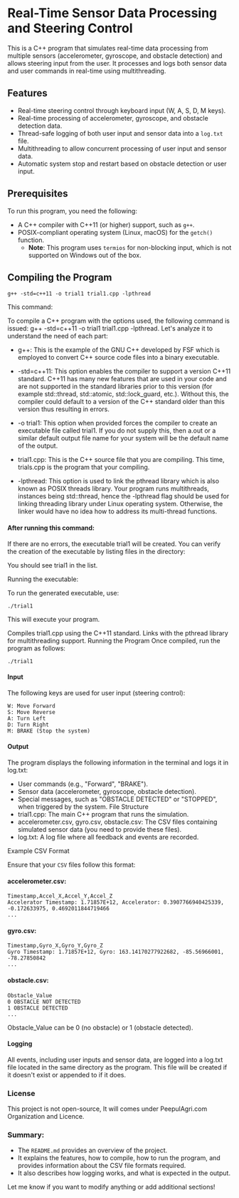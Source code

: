 # Real-Time Sensor Data Processing and Steering Control

This is a C++ program that simulates real-time data processing from multiple sensors (accelerometer, gyroscope, and obstacle detection) and allows steering input from the user. It processes and logs both sensor data and user commands in real-time using multithreading.

## Features
- Real-time steering control through keyboard input (W, A, S, D, M keys).
- Real-time processing of accelerometer, gyroscope, and obstacle detection data.
- Thread-safe logging of both user input and sensor data into a `log.txt` file.
- Multithreading to allow concurrent processing of user input and sensor data.
- Automatic system stop and restart based on obstacle detection or user input.

## Prerequisites
To run this program, you need the following: 
- A C++ compiler with C++11 (or higher) support, such as `g++`.
- POSIX-compliant operating system (Linux, macOS) for the `getch()` function.
  - **Note**: This program uses `termios` for non-blocking input, which is not supported on Windows out of the box.

## Compiling the Program


`g++ -std=c++11 -o trial1 trial1.cpp -lpthread`

This command:

To compile a C++ program with the options used, the following command is issued: g++ -std=c++11 -o trial1 trial1.cpp -lpthread. Let's analyze it to understand the need of each part:

* g++: This is the example of the GNU C++ developed by FSF which is employed to convert C++ source code files into a binary executable.

* -std=c++11: This option enables the compiler to support a version C++11 standard. C++11 has many new features that are used in your code and are not supported in the standard libraries prior to this version (for example std::thread, std::atomic, std::lock_guard, etc.). Without this, the compiler could default to a version of the C++ standard older than this version thus resulting in errors.

* -o trial1: This option when provided forces the compiler to create an executable file called trial1. If you do not supply this, then a.out or a similar default output file name for your system will be the default name of the output.

* trial1.cpp: This is the C++ source file that you are compiling. This time, trials.cpp is the program that your compiling.

* -lpthread: This option is used to link the pthread library which is also known as POSIX threads library. Your program runs multithreads, instances being std::thread, hence the -lpthread flag should be used for linking threading library under Linux operating system. Otherwise, the linker would have no idea how to address its multi-thread functions.

#### After running this command:
If there are no errors, the executable trial1 will be created.
You can verify the creation of the executable by listing files in the directory:


You should see trial1 in the list.

Running the executable:

To run the generated executable, use:


    ./trial1
    
This will execute your program.

Compiles trial1.cpp using the C++11 standard.
Links with the pthread library for multithreading support.
Running the Program
Once compiled, run the program as follows:


    ./trial1
  
#### Input

  The following keys are used for user input (steering control):
  
    W: Move Forward
    S: Move Reverse
    A: Turn Left
    D: Turn Right
    M: BRAKE (Stop the system)
  
#### Output

The program displays the following information in the terminal and logs it in log.txt:

* User commands (e.g., "Forward", "BRAKE").
* Sensor data (accelerometer, gyroscope, obstacle detection).
* Special messages, such as "OBSTACLE DETECTED" or "STOPPED", when triggered by the system.
File Structure
* trial1.cpp: The main C++ program that runs the simulation.
* accelerometer.csv, gyro.csv, obstacle.csv: The CSV files containing simulated sensor data (you need to provide these files).
* log.txt: A log file where all feedback and events are recorded.
  
Example CSV Format

Ensure that your `CSV` files follow this format:

#### accelerometer.csv:

    Timestamp,Accel_X,Accel_Y,Accel_Z
    Accelerator Timestamp: 1.71857E+12, Accelerator: 0.3907766940425339, -0.172633975, 0.4692011844719466
    ...

#### gyro.csv:

    Timestamp,Gyro_X,Gyro_Y,Gyro_Z
    Gyro Timestamp: 1.71857E+12, Gyro: 163.14170277922682, -85.56966001, -78.27850842
    ...


#### obstacle.csv:

    Obstacle_Value
    0 OBSTACLE NOT DETECTED
    1 OBSTACLE DETECTED
    ...

Obstacle_Value can be 0 (no obstacle) or 1 (obstacle detected).

#### Logging

All events, including user inputs and sensor data, are logged into a log.txt file located in the same directory as the program. This file will be created if it doesn't exist or appended to if it does.

### License
This project is not open-source, It will comes under PeepulAgri.com Organization and Licence.



### Summary:
- The `README.md` provides an overview of the project.
- It explains the features, how to compile, how to run the program, and provides information about the CSV file formats required.
- It also describes how logging works, and what is expected in the output.

Let me know if you want to modify anything or add additional sections!
